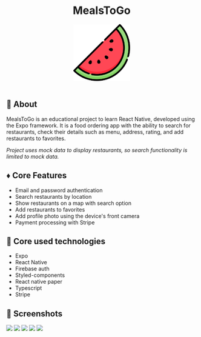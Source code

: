 <h1 align="center">MealsToGo</h1>

<div align="center">
   <img src="./assets/images/watermelon.png" width="150" />
</div>

<br />

## :page_with_curl: About

MealsToGo is an educational project to learn React Native, developed using the Expo framework.
It is a food ordering app with the ability to search for restaurants, check their details such as menu, address, rating, and add restaurants to favorites.

_Project uses mock data to display restaurants, so search functionality is limited to mock data._

## :diamonds: Core Features

- Email and password authentication
- Search restaurants by location
- Show restaurants on a map with search option
- Add restaurants to favorites
- Add profile photo using the device's front camera
- Payment processing with Stripe

## :wrench: Core used technologies

- Expo
- React Native
- Firebase auth
- Styled-components
- React native paper
- Typescript
- Stripe

## :camera_flash: Screenshots

<p>
    <img src="./screenshots/add-to-favorites.gif" width="250">
    <img src="./screenshots/login.gif" width="250">
    <img src="./screenshots/map-search.gif" width="250">
    <img src="./screenshots/order-pay.gif" width="250">
    <img src="./screenshots/settings-screen.gif" width="250">
</p>
